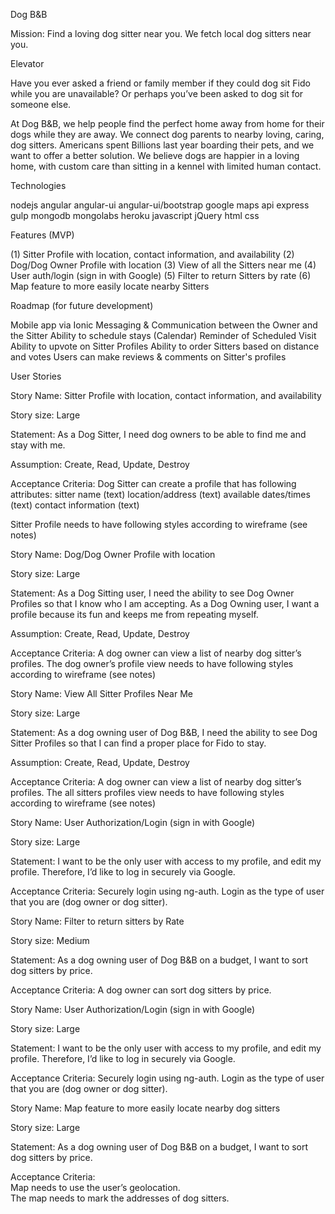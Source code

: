 Dog B&B

Mission: Find a loving dog sitter near you.  We fetch local dog sitters near you.

Elevator

Have you ever asked a friend or family member if they could dog sit Fido while you are unavailable?  Or perhaps you’ve been asked to dog sit for someone else.

At Dog B&B, we help people find the perfect home away from home for their dogs while they are away. We connect dog parents to nearby loving, caring, dog sitters.  Americans spent Billions last year boarding their pets, and we want to offer a better solution.  We believe dogs are happier in a loving home, with custom care than sitting in a kennel with limited human contact.



Technologies

nodejs
angular
angular-ui
angular-ui/bootstrap
google maps api
express
gulp
mongodb
mongolabs
heroku
javascript
jQuery
html
css



Features (MVP)

(1) Sitter Profile with location, contact information, and availability
(2) Dog/Dog Owner Profile with location
(3) View of all the Sitters near me
(4) User auth/login (sign in with Google)
(5) Filter to return Sitters by rate
(6) Map feature to more easily locate nearby Sitters


Roadmap (for future development)


Mobile app via Ionic
Messaging & Communication between the Owner and the Sitter
Ability to schedule stays (Calendar)
Reminder of Scheduled Visit
Ability to upvote on Sitter Profiles
Ability to order Sitters based on distance and votes
Users can make reviews & comments on Sitter's profiles



User Stories



Story Name: Sitter Profile with location, contact information, and availability

Story size: Large

Statement: As a Dog Sitter, I need dog owners to be able to find me and stay with me.

Assumption:
Create, Read, Update, Destroy

Acceptance Criteria:
Dog Sitter can create a profile that has following attributes:
sitter name (text)
location/address (text)
available dates/times (text)
contact information (text)

Sitter Profile needs to have following styles according to wireframe (see notes)




Story Name: Dog/Dog Owner Profile with location

Story size: Large

Statement: As a Dog Sitting user, I need the ability to see Dog Owner Profiles so that I know who I am accepting.
As a Dog Owning user, I want a profile because its fun and keeps me from repeating myself.

Assumption:
Create, Read, Update, Destroy

Acceptance Criteria:
A dog owner can view a list of nearby dog sitter’s profiles.
The dog owner’s profile view needs to have following styles according to wireframe (see notes)




Story Name: View All Sitter Profiles Near Me

Story size: Large

Statement: As a dog owning user of Dog B&B, I need the ability to see Dog Sitter Profiles so that I can find a proper place for Fido to stay.

Assumption:
Create, Read, Update, Destroy

Acceptance Criteria:
A dog owner can view a list of nearby dog sitter’s profiles.
The all sitters profiles view needs to have following styles according to wireframe (see notes)




Story Name: User Authorization/Login (sign in with Google)

Story size: Large

Statement: I want to be the only user with access to my profile, and edit my profile.  Therefore, I’d like to log in securely via Google.


Acceptance Criteria:
Securely login using ng-auth.
Login as the type of user that you are (dog owner or dog sitter).



Story Name: Filter to return sitters by Rate

Story size: Medium

Statement: As a dog owning user of Dog B&B on a budget, I want to sort dog sitters by price.

Acceptance Criteria:
A dog owner can sort dog sitters by price.



Story Name: User Authorization/Login (sign in with Google)

Story size: Large

Statement: I want to be the only user with access to my profile, and edit my profile.  Therefore, I’d like to log in securely via Google.


Acceptance Criteria:
Securely login using ng-auth.
Login as the type of user that you are (dog owner or dog sitter).




Story Name: Map feature to more easily locate nearby dog sitters

Story size: Large

Statement: As a dog owning user of Dog B&B on a budget, I want to sort dog sitters by price.

Acceptance Criteria:  
Map needs to use the user’s geolocation.  
The map needs to mark the addresses of dog sitters.
